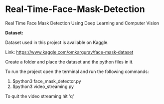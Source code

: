 # Real-Time-Face-Mask-Detection
Real Time Face Mask Detection Using Deep Learning and Computer Vision

**Dataset:**

Dataset used in this project is available on Kaggle.

Link: https://www.kaggle.com/omkargurav/face-mask-dataset

Create a folder and place the dataset and the python files in it.

To run the project open the terminal and run the following commands:

1. $python3 face_mask_detector.py
2. $python3 video_streaming.py

To quit the video streaming hit 'q'

